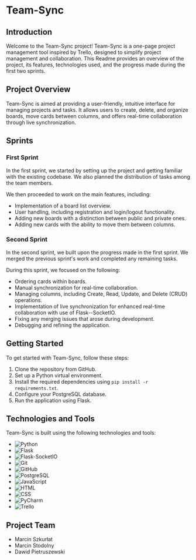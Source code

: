 # Team-Sync

## Introduction

Welcome to the Team-Sync project! Team-Sync is a one-page project management tool inspired by Trello, designed to simplify project management and collaboration. This Readme provides an overview of the project, its features, technologies used, and the progress made during the first two sprints.

## Project Overview

Team-Sync is aimed at providing a user-friendly, intuitive interface for managing projects and tasks. It allows users to create, delete, and organize boards, move cards between columns, and offers real-time collaboration through live synchronization.

## Sprints

### First Sprint

In the first sprint, we started by setting up the project and getting familiar with the existing codebase. We also planned the distribution of tasks among the team members.

We then proceeded to work on the main features, including:

- Implementation of a board list overview.
- User handling, including registration and login/logout functionality.
- Adding new boards with a distinction between public and private ones.
- Adding new cards with the ability to move them between columns.

### Second Sprint

In the second sprint, we built upon the progress made in the first sprint. We merged the previous sprint's work and completed any remaining tasks.

During this sprint, we focused on the following:

- Ordering cards within boards.
- Manual synchronization for real-time collaboration.
- Managing columns, including Create, Read, Update, and Delete (CRUD) operations.
- Implementation of live synchronization for enhanced real-time collaboration with use of Flask--SocketIO.
- Fixing any merging issues that arose during development.
- Debugging and refining the application.

## Getting Started

To get started with Team-Sync, follow these steps:

1. Clone the repository from GitHub.
2. Set up a Python virtual environment.
3. Install the required dependencies using `pip install -r requirements.txt`.
4. Configure your PostgreSQL database.
5. Run the application using Flask.

## Technologies and Tools

Team-Sync is built using the following technologies and tools:

- ![Python](https://img.shields.io/badge/Python-3776AB?style=for-the-badge&logo=python&logoColor=white)
- ![Flask](https://img.shields.io/badge/Flask-000000?style=for-the-badge&logo=flask&logoColor=white)
- ![Flask-SocketIO](https://img.shields.io/badge/Flask--SocketIO-000000?style=for-the-badge&logo=socket.io&logoColor=white) 
- ![Git](https://img.shields.io/badge/Git-F05032?style=for-the-badge&logo=git&logoColor=white) 
- ![GitHub](https://img.shields.io/badge/GitHub-181717?style=for-the-badge&logo=github&logoColor=white) 
- ![PostgreSQL](https://img.shields.io/badge/PostgreSQL-336791?style=for-the-badge&logo=postgresql&logoColor=white) 
- ![JavaScript](https://img.shields.io/badge/JavaScript-F7DF1E?style=for-the-badge&logo=javascript&logoColor=black) 
- ![HTML](https://img.shields.io/badge/HTML-E34F26?style=for-the-badge&logo=html5&logoColor=white) 
- ![CSS](https://img.shields.io/badge/CSS-1572B6?style=for-the-badge&logo=css3&logoColor=white) 
- ![PyCharm](https://img.shields.io/badge/PyCharm-000000?style=for-the-badge&logo=pycharm&logoColor=white) 
- ![Trello](https://img.shields.io/badge/Trello-0079BF?style=for-the-badge&logo=trello&logoColor=white) 

## Project Team

- Marcin Szkurłat
- Marcin Stodolny
- Dawid Pietruszewski
